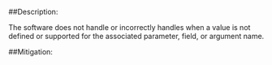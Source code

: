 ##Description:

The software does not handle or incorrectly handles when a value is not defined or supported for the associated parameter, field, or argument name.



##Mitigation:
